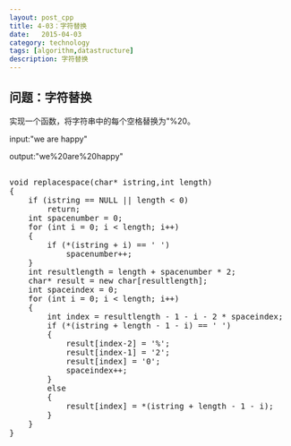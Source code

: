 ```yaml
---
layout: post_cpp
title: 4-03：字符替换
date:   2015-04-03
category: technology
tags: [algorithm,datastructure]
description: 字符替换
---
```


## 问题：字符替换

实现一个函数，将字符串中的每个空格替换为"%20。

input:"we are happy"

output:"we%20are%20happy"

<pre class="brush: cpp">

void replacespace(char* istring,int length)
{
	if (istring == NULL || length < 0)
		return;
	int spacenumber = 0;
	for (int i = 0; i < length; i++)
	{
		if (*(istring + i) == ' ')
			spacenumber++;
	}
	int resultlength = length + spacenumber * 2;
	char* result = new char[resultlength];
	int spaceindex = 0;
	for (int i = 0; i < length; i++)
	{
		int index = resultlength - 1 - i - 2 * spaceindex;
		if (*(istring + length - 1 - i) == ' ')
		{
			result[index-2] = '%';
			result[index-1] = '2';
			result[index] = '0';
			spaceindex++;
		}
		else
		{
			result[index] = *(istring + length - 1 - i);
		}
	}
}

</pre>



